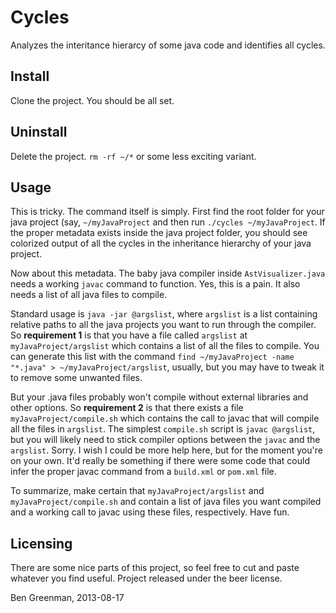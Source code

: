 Cycles
======
Analyzes the interitance hierarcy of some java code and identifies all cycles.

Install
-------
Clone the project. You should be all set.

Uninstall
---------
Delete the project. `rm -rf ~/*` or some less exciting variant.

Usage
-----
This is tricky. The command itself is simply. First find the root folder for your java project (say, `~/myJavaProject` and then run `./cycles ~/myJavaProject`. If the proper metadata exists inside the java project folder, you should see colorized output of all the cycles in the inheritance hierarchy of your java project.

Now about this metadata. The baby java compiler inside `AstVisualizer.java` needs a working `javac` command to function. Yes, this is a pain. It also needs a list of all java files to compile. 

Standard usage is `java -jar @argslist`,  where `argslist` is a list containing relative paths to all the java projects you want to run through the compiler.  So <b>requirement 1</b> is that you have a file called `argslist` at `myJavaProject/argslist` which contains a list of all the files to compile. You can generate this list with the command `find ~/myJavaProject -name "*.java" > ~/myJavaProject/argslist`, usually, but you may have to tweak it to remove some unwanted files. 

But your .java files probably won't compile without external libraries and other options. So <b>requirement 2</b> is that there exists a file `myJavaProject/compile.sh` which contains the call to javac that will compile all the files in `argslist`. The simplest `compile.sh` script is `javac @argslist`, but you will likely need to stick compiler options between the `javac` and the `argslist`. Sorry. I wish I could be more help here, but for the moment you're on your own. It'd really be something if there were some code that could infer the proper javac command from a `build.xml` or `pom.xml` file.

To summarize, make certain that `myJavaProject/argslist` and `myJavaProject/compile.sh` and contain a list of java files you want compiled and a working call to javac using these files, respectively. Have fun.

Licensing
---------
There are some nice parts of this project, so feel free to cut and paste whatever you find useful. Project released under the beer license. 

Ben Greenman, 2013-08-17

